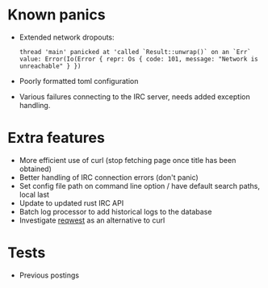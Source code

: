 # Known panics

 - Extended network dropouts:

    ```
    thread 'main' panicked at 'called `Result::unwrap()` on an `Err` value: Error(Io(Error { repr: Os { code: 101, message: "Network is unreachable" } })
    ```

 - Poorly formatted toml configuration
 - Various failures connecting to the IRC server, needs added exception handling.

# Extra features

 - More efficient use of curl (stop fetching page once title has been obtained)
 - Better handling of IRC connection errors (don't panic)
 - Set config file path on command line option / have default search paths,
   local last
 - Update to updated rust IRC API
 - Batch log processor to add historical logs to the database
 - Investigate [reqwest](https://github.com/seanmonstar/reqwest) as an
   alternative to curl

# Tests

 - Previous postings
